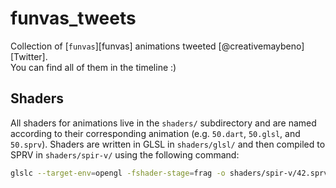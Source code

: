 # funvas_tweets

Collection of [`funvas`][funvas] animations tweeted [@creativemaybeno][Twitter].  
You can find all of them in the timeline :)

## Shaders

All shaders for animations live in the `shaders/` subdirectory and are named according to their
corresponding animation (e.g. `50.dart`, `50.glsl`, and `50.sprv`). Shaders are written in GLSL
in `shaders/glsl/` and then compiled to SPRV in `shaders/spir-v/` using the following command:

```sh
glslc --target-env=opengl -fshader-stage=frag -o shaders/spir-v/42.sprv shaders/glsl/42.glsl
```
